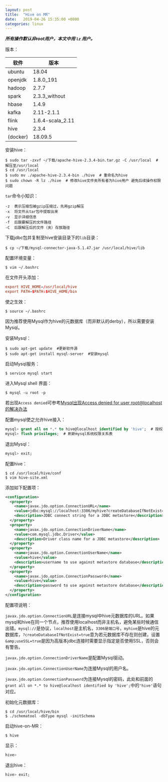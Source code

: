 ```yaml
---
layout: post
title:  "Hive on MR"
date:   2019-04-26 15:35:00 +0800
categories: linux
---
```

***所有操作默认非root用户，本文中用 `lz` 用户。***

版本：

软件 | 版本   
-|-
ubuntu|18.04
openjdk|1.8.0_191
hadoop|2.7.7
spark|2.3.3_without
hbase|1.4.9
kafka|2.11-2.1.1
flink|1.6.4-scala_2.11
hive|2.3.4
(docker)|18.09.5

安装hive：

```shell
$ sudo tar -zxvf ~/下载/apache-hive-2.3.4-bin.tar.gz -C /usr/local  # 解压至/usr/local
$ cd /usr/local
$ sudo mv ./apache-hive-2.3.4-bin ./hive  # 重命名为hive
$ sudo chown -R lz ./hive  # 修改hive文件夹所有者为hive用户 避免后续操作权限问题
```

`tar`命令小知识：

```
-z  表示压缩包被gzip压缩过，先用gzip解压
-x  将文件从tar包中提取出来
-v  显示详细信息
-f  后跟要解压的文件路径
-C  后跟解压后的文件（夹）存放路径
```

下载jdbc包并复制至hive安装目录下的`lib`目录：

```shell
$ cp ~/下载/mysql-connector-java-5.1.47.jar /usr/local/hive/lib
```

配置环境变量：

```shell
$ vim ~/.bashrc
```

在文件开头添加：

```conf
export HIVE_HOME=/usr/local/hive
export PATH=$PATH:$HIVE_HOME/bin
```

使之生效：

```shell
$ source ~/.bashrc
```

因为推荐使用Mysql作为hive的元数据库（而非默认的derby），所以需要安装Mysql。

安装Mysql：

```shell
$ sudo apt-get update  #更新软件源
$ sudo apt-get install mysql-server  #安装mysql
```

启动Mysql服务：

```shell
$ service mysql start
```

进入Mysql shell 界面：

```shell
$ mysql -u root -p
```

若出现`Access denied`可参考[Mysql出现Access denied for user root@localhost的解决办法](https://www.cocobolo.top/linux/2019/04/25/Mysql%E5%87%BA%E7%8E%B0Access-denied-for-user-root@localhost%E7%9A%84%E8%A7%A3%E5%86%B3%E5%8A%9E%E6%B3%95.html)

配置mysql使之允许hive接入：
```SQL
mysql> grant all on *.* to hive@localhost identified by 'hive';  # 授权数据库所有表的所有权限给hive用户，@前的hive指hive用户，by后面的'hive'指hive-site.xml中配置的jdbc连接密码
mysql> flush privileges;  # 刷新mysql系统权限关系表
```

退出Mysql：
```SQL
mysql> exit;
```

配置hive：

```shell
$ cd /usr/local/hive/conf
$ vim hive-site.xml
```

添加如下配置项：

```XML
<configuration>
  <property>
    <name>javax.jdo.option.ConnectionURL</name>
    <value>jdbc:mysql://localhost:3306/myhive?createDatabaseIfNotExist=true&amp;useSSL=true</value>
    <description>JDBC connect string for a JDBC metastore</description>
  </property>
  <property>
    <name>javax.jdo.option.ConnectionDriverName</name>
    <value>com.mysql.jdbc.Driver</value>
    <description>Driver class name for a JDBC metastore</description>
  </property>
  <property>
    <name>javax.jdo.option.ConnectionUserName</name>
    <value>hive</value>
    <description>username to use against metastore database</description>
  </property>
  <property>
    <name>javax.jdo.option.ConnectionPassword</name>
    <value>hive</value>
    <description>password to use against metastore database</description>
  </property>
</configuration>
```

配置项说明：  

`javax.jdo.option.ConnectionURL`是连接mysql中hive元数据库的URL。如果mysql和hive在同一个节点，推荐使用localhost而非主机名，避免某些时候通信出错。`mysql://`是协议，`localhost`是主机名，`3306是端口号`，`myhive`是hive的元数据库，`?createDatabaseIfNotExist=true`意为若元数据库不存在则创建，设置`&amp;useSSL=true`是因为高版本jdbc连接时需要显示指定是否使用SSL，否则会有警告。  

`javax.jdo.option.ConnectionDriverName`是配置Mysql驱动。  

`javax.jdo.option.ConnectionUserName`为连接Mysql的用户名。

`javax.jdo.option.ConnectionPassword`为连接Mysql的密码，此处和前面的`grant all on *.* to hive@localhost identified by 'hive';`中的`'hive'`语句对应。

初始化元数据库：

```shell
$ cd /usr/local/hive/bin
$ ./schematool -dbType mysql -initSchema
```

启动hive-on-MR：

```shell
$ hive
```

显示：

```SQL
hive> 
```

退出hive：

```SQL
hive> exit;
```





